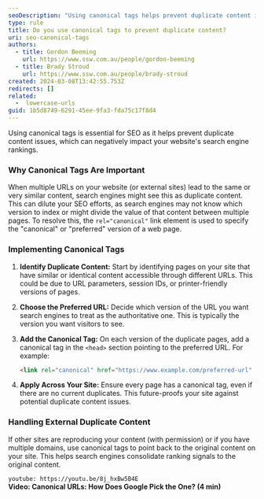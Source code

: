 ```yaml
---
seoDescription: "Using canonical tags helps prevent duplicate content issues and ensures search engines index the preferred version of a web page."
type: rule
title: Do you use canonical tags to prevent duplicate content?
uri: seo-canonical-tags
authors:
  - title: Gordon Beeming
    url: https://www.ssw.com.au/people/gordon-beeming
  - title: Brady Stroud
    url: https://www.ssw.com.au/people/brady-stroud
created: 2024-03-08T13:42:55.753Z
redirects: []
related:
  -  lowercase-urls
guid: 1b5d8749-6291-45ee-9fa3-fda75c17f8d4
---
```


Using canonical tags is essential for SEO as it helps prevent duplicate content issues, which can negatively impact your website's search engine rankings.

### Why Canonical Tags Are Important

When multiple URLs on your website (or external sites) lead to the same or very similar content, search engines might see this as duplicate content. This can dilute your SEO efforts, as search engines may not know which version to index or might divide the value of that content between multiple pages. To resolve this, the `rel="canonical"` link element is used to specify the "canonical" or "preferred" version of a web page.

<!--endintro-->

### Implementing Canonical Tags

1. **Identify Duplicate Content:** Start by identifying pages on your site that have similar or identical content accessible through different URLs. This could be due to URL parameters, session IDs, or printer-friendly versions of pages.

2. **Choose the Preferred URL:** Decide which version of the URL you want search engines to treat as the authoritative one. This is typically the version you want visitors to see.

3. **Add the Canonical Tag:** On each version of the duplicate pages, add a canonical tag in the `<head>` section pointing to the preferred URL. For example:

    ```html
    <link rel="canonical" href="https://www.example.com/preferred-url" />
    ```

4. **Apply Across Your Site:** Ensure every page has a canonical tag, even if there are no current duplicates. This future-proofs your site against potential duplicate content issues.

### Handling External Duplicate Content

If other sites are reproducing your content (with permission) or if you have multiple domains, use canonical tags to point back to the original content on your site. This helps search engines consolidate ranking signals to the original content.

`youtube: https://youtu.be/8j_hxBw5B4E`  
**Video: Canonical URLs: How Does Google Pick the One? (4 min)**
